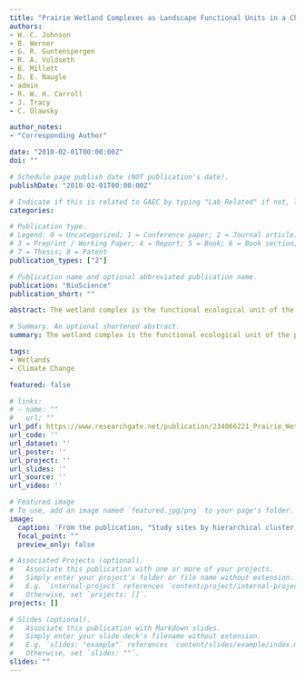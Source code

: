 ```yaml
---
title: "Prairie Wetland Complexes as Landscape Functional Units in a Changing Climate"
authors:
- W. C. Johnson
- B. Werner
- G. R. Guntenspergen
- R. A. Voldseth
- B. Millett
- D. E. Naugle
- admin
- R. W. H. Carroll
- J. Tracy
- C. Olawsky

author_notes:
- "Corresponding Author"

date: "2010-02-01T00:00:00Z"
doi: ""

# Schedule page publish date (NOT publication's date).
publishDate: "2010-02-01T00:00:00Z"

# Indicate if this is related to GAEC by typing "Lab Related" if not, leave blank
categories: 

# Publication type.
# Legend: 0 = Uncategorized; 1 = Conference paper; 2 = Journal article;
# 3 = Preprint / Working Paper; 4 = Report; 5 = Book; 6 = Book section;
# 7 = Thesis; 8 = Patent
publication_types: ["2"]

# Publication name and optional abbreviated publication name.
publication: "BioScience"
publication_short: ""

abstract: The wetland complex is the functional ecological unit of the prairie pothole region (PPR) of central North America. Diverse complexes of wetlands contribute high spatial and temporal environmental heterogeneity, productivity, and biodiversity to these glaciated prairie landscapes. Climate-warming simulations using the new model WETLANDSCAPE (WLS) project major reductions in water volume, shortening of hydroperiods, and less-dynamic vegetation for prairie wetland complexes. The WLS model portrays the future PPR as a much less resilient ecosystem; The western PPR will be too dry and the eastern PPR will have too few functional wetlands and nesting habitat to support historic levels of waterfowl and other wetland-dependent species. Maintaining ecosystem goods and services at current levels in a warmer climate will be a major challenge for the conservation community.

# Summary. An optional shortened abstract.
summary: The wetland complex is the functional ecological unit of the prairie pothole region (PPR) of central North America. Maintaining ecosystem goods and services at current levels in a warmer climate will be a major challenge for the conservation community.

tags:
- Wetlands
- Climate Change

featured: false

# links:
# - name: ""
#   url: ""
url_pdf: https://www.researchgate.net/publication/234066221_Prairie_Wetland_Complexes_As_Landscape_Functional_Units_in_a_Changing_Climate
url_code: ''
url_dataset: ''
url_poster: ''
url_project: ''
url_slides: ''
url_source: ''
url_video: ''

# Featured image
# To use, add an image named `featured.jpg/png` to your page's folder. 
image:
  caption: 'From the publication, "Study sites by hierarchical cluster assignment: (A) western Lake Superior (sites 1–22); (B) eastern Lake Superior, northern Lake Michigan, and northern Lake Huron (sites 23–47, 54–58); (C) Lake Ontario (sites 78–90); (D) eastern Lake Michigan, Lake Huron, and Lake Erie (sites 27–30, 48–77)." '
  focal_point: ""
  preview_only: false

# Associated Projects (optional).
#   Associate this publication with one or more of your projects.
#   Simply enter your project's folder or file name without extension.
#   E.g. `internal-project` references `content/project/internal-project/index.md`.
#   Otherwise, set `projects: []`.
projects: []

# Slides (optional).
#   Associate this publication with Markdown slides.
#   Simply enter your slide deck's filename without extension.
#   E.g. `slides: "example"` references `content/slides/example/index.md`.
#   Otherwise, set `slides: ""`.
slides: ""
---
```



